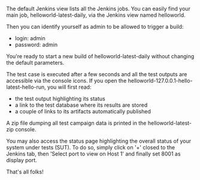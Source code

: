The default Jenkins view lists all the Jenkins jobs. You can easily find your
main job, helloworld-latest-daily, via the Jenkins view named helloworld.

Then you can identify yourself as admin to be allowed to trigger a build:
- login: admin
- password: admin

You're ready to start a new build of helloworld-latest-daily without changing
the default parameters.

The test case is executed after a few seconds and all the test outputs are
accessible via the console icons. If you open the
helloworld-127.0.0.1-hello-latest-hello-run, you will first read:
- the test output highlighting its status
- a link to the test database where its results are stored
- a couple of links to its artifacts automatically published

A zip file dumping all test campaign data is printed in the
helloworld-latest-zip console.

You may also access the status page highlighting the overall status of your
system under tests (SUT). To do so, simply click on '+' closed to the Jenkins
tab, then 'Select port to view on Host 1' and finally set 8001 as display port.

That's all folks!
